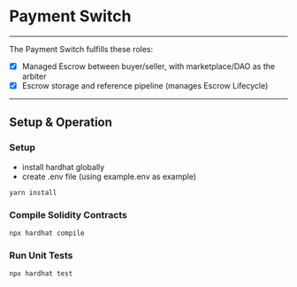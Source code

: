# Payment Switch 
---
The Payment Switch fulfills these roles: 
- [X] Managed Escrow between buyer/seller, with marketplace/DAO as the arbiter
- [X] Escrow storage and reference pipeline (manages Escrow Lifecycle) 

---

## Setup & Operation

### Setup
- install hardhat globally
- create .env file (using example.env as example)

```
yarn install
```

### Compile Solidity Contracts

```
npx hardhat compile
```


### Run Unit Tests

```
npx hardhat test
```
